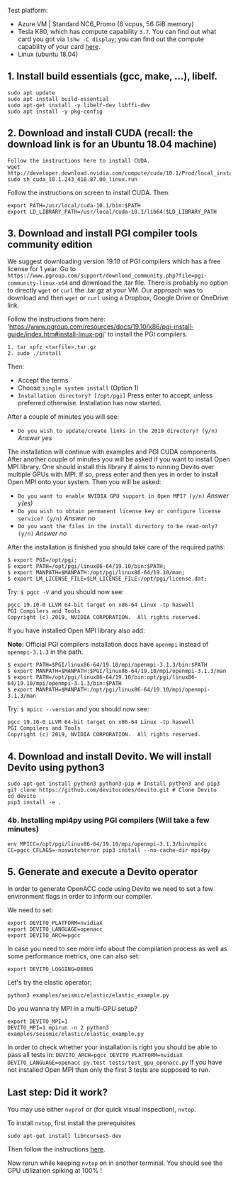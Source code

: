 
Test platform:
* Azure VM | Standard NC6_Promo (6 vcpus, 56 GiB memory)
 * Tesla K80, which has compute capability `3.7`. You can find out what card you got via `lshw -C display`; you can find out the compute capability of your card [here](https://en.wikipedia.org/wiki/CUDA#GPUs_supported).
* Linux (ubuntu 18.04)

## 1. Install build essentials (gcc, make, ...), libelf.

```
sudo apt update
sudo apt install build-essential
sudo apt-get install -y libelf-dev libffi-dev
sudo apt install -y pkg-config
```

## 2. Download and install CUDA (recall: the download link is for an Ubuntu 18.04 machine)

```
Follow the instructions here to install CUDA.
wget http://developer.download.nvidia.com/compute/cuda/10.1/Prod/local_installers/cuda_10.1.243_418.87.00_linux.run
sudo sh cuda_10.1.243_418.87.00_linux.run
```

Follow the instructions on screen to install CUDA. Then:

```
export PATH=/usr/local/cuda-10.1/bin:$PATH
export LD_LIBRARY_PATH=/usr/local/cuda-10.1/lib64:$LD_LIBRARY_PATH
```

## 3. Download and install PGI compiler tools community edition

We suggest downloading version 19.10 of PGI compilers which has a free license for 1 year.
Go to `https://www.pgroup.com/support/download_community.php?file=pgi-community-linux-x64`
and download the .tar file.
There is probably no option to directly `wget` or `curl` the .tar.gz at your VM.
Our approach was to download and then `wget` or `curl` using a Dropbox, Google Drive or OneDrive link.

Follow the instructions from here:
'https://www.pgroup.com/resources/docs/19.10/x86/pgi-install-guide/index.htm#install-linux-pgi'
to install the PGI compilers.
```
1. tar xpfz <tarfile>.tar.gz
2. sudo ./install
```
Then: 
- Accept the terms
- Choose `single system install` (Option 1)
- `Installation directory? [/opt/pgi]` Press enter to accept, unless preferred otherwise.
Installation has now started.

After a couple of minutes you will see:
- `Do you wish to update/create links in the 2019 directory? (y/n)` *Answer yes*

The installation will continue with examples and PGI CUDA components.
After another couple of minutes you will be asked if you want to install Open MPI library.
One should install this library if aims to running Devito over multiple GPUs with MPI.
If so, press enter and then yes in order to install Open MPI onto your system.
Then you will be asked:
- `Do you want to enable NVIDIA GPU support in Open MPI? (y/n)` *Answer y(es)*
- `Do you wish to obtain permanent license key or configure license service? (y/n)` *Answer no*
- `Do you want the files in the install directory to be read-only? (y/n)` *Answer no*

After the installation is finished you should take care of the required paths:
```
$ export PGI=/opt/pgi;
$ export PATH=/opt/pgi/linux86-64/19.10/bin:$PATH;
$ export MANPATH=$MANPATH:/opt/pgi/linux86-64/19.10/man;
$ export LM_LICENSE_FILE=$LM_LICENSE_FILE:/opt/pgi/license.dat; 
```

Try: `$ pgcc -V` and you should now see:
```
pgcc 19.10-0 LLVM 64-bit target on x86-64 Linux -tp haswell 
PGI Compilers and Tools
Copyright (c) 2019, NVIDIA CORPORATION.  All rights reserved.
```

If you have installed Open MPI library also add:

**Note:** Official PGI compilers installation docs have `openmpi` instead of `openmpi-3.1.3` in the path.
```
$ export PATH=$PGI/linux86-64/19.10/mpi/openmpi-3.1.3/bin:$PATH
$ export MANPATH=$MANPATH:$PGI/linux86-64/19.10/mpi/openmpi-3.1.3/man
$ export PATH=/opt/pgi/linux86-64/19.10/bin:opt/pgi/linux86-64/19.10/mpi/openmpi-3.1.3/bin:$PATH
$ export MANPATH=$MANPATH:/opt/pgi/linux86-64/19.10/mpi/openmpi-3.1.3/man
```
Try: `$ mpicc --version` and you should now see:
```
pgcc 19.10-0 LLVM 64-bit target on x86-64 Linux -tp haswell 
PGI Compilers and Tools
Copyright (c) 2019, NVIDIA CORPORATION.  All rights reserved.
```

## 4. Download and install Devito. We will install Devito using python3
```
sudo apt-get install python3 python3-pip # Install python3 and pip3
git clone https://github.com/devitocodes/devito.git # Clone Devito
cd devito
pip3 install -e .
```


### 4b. Installing mpi4py using PGI compilers (Will take a few minutes)
```
env MPICC=/opt/pgi/linux86-64/19.10/mpi/openmpi-3.1.3/bin/mpicc CC=pgcc CFLAGS=-noswitcherror pip3 install --no-cache-dir mpi4py
```

## 5. Generate and execute a Devito operator
In order to generate OpenACC code using Devito we need to set a few environment flags in order to inform our compiler.

We need to set:
```
export DEVITO_PLATFORM=nvidiaX
export DEVITO_LANGUAGE=openacc
export DEVITO_ARCH=pgcc
```

In case you need to see more info about the compilation process as well as some performance metrics, one can also set:
```
export DEVITO_LOGGING=DEBUG
```

Let's try the elastic operator:
```
python3 examples/seismic/elastic/elastic_example.py
```

Do you wanna try MPI in a multi-GPU setup?
```
export DEVITO_MPI=1
DEVITO_MPI=1 mpirun -n 2 python3 examples/seismic/elastic/elastic_example.py
```
In order to check whether your installation is right you should be able to pass all tests in:
`DEVITO_ARCH=pgcc DEVITO_PLATFORM=nvidiaX DEVITO_LANGUAGE=openacc py.test tests/test_gpu_openacc.py`
If you have not installed Open MPI than only the first 3 tests are supposed to run.

## Last step: Did it work?

You may use either `nvprof` or (for quick visual inspection), `nvtop`. 

To install `nvtop`, first install the prerequisites

```
sudo apt-get install libncurses5-dev
```

Then follow the instructions [here](https://github.com/Syllo/nvtop#nvtop-build).

Now rerun while keeping `nvtop` on in another terminal. You should see the GPU utilization spiking at 100% !

